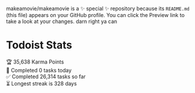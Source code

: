 makeamovie/makeamovie is a ✨ special ✨ repository because its `README.md` (this file) appears on your GitHub profile.
You can click the Preview link to take a look at your changes. darn right ya can

# Todoist Stats

<!-- TODO-IST:START -->
🏆  35,638 Karma Points           
🌸  Completed 0 tasks today           
✅  Completed 26,314 tasks so far           
⏳  Longest streak is 328 days
<!-- TODO-IST:END -->